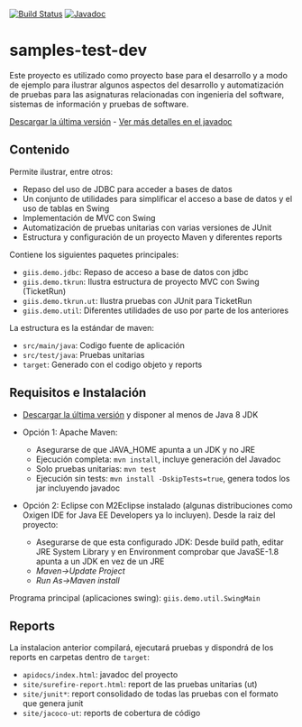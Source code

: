 [![Build Status](https://github.com/javiertuya/samples-test-dev/actions/workflows/test.yml/badge.svg)](https://github.com/javiertuya/samples-test-dev/actions/workflows/test.yml)
[![Javadoc](https://img.shields.io/badge/%20-javadoc-blue)](https://javiertuya.github.io/samples-test-dev/)

# samples-test-dev

Este proyecto es utilizado como proyecto base para el desarrollo y a modo de ejemplo para ilustrar algunos aspectos del desarrollo y automatización de pruebas para las asignaturas relacionadas con ingenieria del software, sistemas de información y pruebas de software.

[Descargar la última versión](https://github.com/javiertuya/samples-test-dev/releases) - 
[Ver más detalles en el javadoc](https://javiertuya.github.io/samples-test-dev/)

## Contenido

Permite ilustrar, entre otros:
- Repaso del uso de JDBC para acceder a bases de datos
- Un conjunto de utilidades para simplificar el acceso a base de datos y el uso de tablas en Swing
- Implementación de MVC con Swing
- Automatización de pruebas unitarias con varias versiones de JUnit
- Estructura y configuración de un proyecto Maven y diferentes reports

Contiene los siguientes paquetes principales:
- `giis.demo.jdbc`: Repaso de acceso a base de datos con jdbc
- `giis.demo.tkrun`: Ilustra estructura de proyecto MVC con Swing (TicketRun)
- `giis.demo.tkrun.ut`: Ilustra pruebas con JUnit para TicketRun
- `giis.demo.util`: Diferentes utilidades de uso por parte de los anteriores

La estructura es la estándar de maven:
- `src/main/java`: Codigo fuente de aplicación
- `src/test/java`: Pruebas unitarias
- `target`: Generado con el codigo objeto y reports

## Requisitos e Instalación

- [Descargar la última versión](https://github.com/javiertuya/samples-test-dev/releases) 
  y disponer al menos de Java 8 JDK

- Opción 1: Apache Maven:
  - Asegurarse de que JAVA_HOME apunta a un JDK y no JRE
  - Ejecución completa: `mvn install`, incluye generación del Javadoc
  - Solo pruebas unitarias: `mvn test`
  - Ejecución sin tests: `mvn install -DskipTests=true`, genera todos los jar incluyendo javadoc

- Opción 2: Eclipse con M2Eclipse instalado (algunas distribuciones como Oxigen IDE for Java EE Developers ya lo incluyen).
  Desde la raiz del proyecto:
  - Asegurarse de que esta configurado JDK: Desde build path, editar JRE System Library y en Environment
	comprobar que JavaSE-1.8 apunta a un JDK en vez de un JRE
  - *Maven->Update Project*
  - *Run As->Maven install*

Programa principal (aplicaciones swing): `giis.demo.util.SwingMain`

## Reports

La instalacion anterior compilará, ejecutará pruebas y dispondrá de los reports en carpetas dentro de `target`:
- `apidocs/index.html`: javadoc del proyecto
- `site/surefire-report.html`: report de las pruebas unitarias (ut)
- `site/junit*`: report consolidado de todas las pruebas con el formato que genera junit
- `site/jacoco-ut`: reports de cobertura de código
